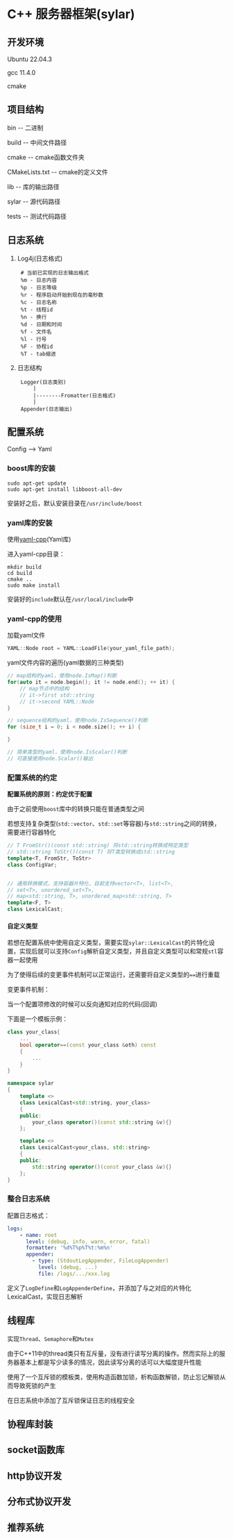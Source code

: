 # C++ 服务器框架(sylar)

## 开发环境
Ubuntu 22.04.3

gcc 11.4.0

cmake

## 项目结构
bin -- 二进制

build -- 中间文件路径

cmake -- cmake函数文件夹

CMakeLists.txt -- cmake的定义文件

lib -- 库的输出路径

sylar -- 源代码路径

tests -- 测试代码路径

## 日志系统
1. Log4j(日志格式)

        # 当前已实现的日志输出格式
        %m - 日志内容
        %p - 日志等级
        %r - 程序启动开始到现在的毫秒数
        %c - 日志名称
        %t - 线程id
        %n - 换行
        %d - 日期和时间
        %f - 文件名
        %l - 行号
        %F - 协程id
        %T - tab缩进

2. 日志结构

        Logger(日志类别)
            |
            |--------Fromatter(日志格式)
            |
        Appender(日志输出)

## 配置系统

Config --> Yaml

### boost库的安装

```shell
sudo apt-get update
sudo apt-get install libboost-all-dev
```

安装好之后，默认安装目录在`/usr/include/boost`

### yaml库的安装

使用[yaml-cpp](https://github.com/jbeder/yaml-cpp/releases)(Yaml库)

进入yaml-cpp目录：

```shell
mkdir build
cd build
cmake ..
sudo make install
```

安装好的`include`默认在`/usr/local/include`中

### yaml-cpp的使用

加载yaml文件

```cpp
YAML::Node root = YAML::LoadFile(your_yaml_file_path);
```

yaml文件内容的遍历(yaml数据的三种类型)

```cpp
// map结构的yaml，使用node.IsMap()判断
for(auto it = node.begin(); it != node.end(); ++ it) {
    // map节点中的结构
    // it->first std::string
    // it->second YAML::Node
}

// sequence结构的yaml，使用node.IsSequence()判断
for (size_t i = 0; i < node.size(); ++ i) {

}

// 简单类型的yaml，使用node.IsScalar()判断
// 可直接使用node.Scalar()输出
```

### 配置系统的约定

**配置系统的原则：约定优于配置**

由于之前使用`boost`库中的转换只能在普通类型之间

若想支持复杂类型(`std::vector`、`std::set`等容器)与`std::string`之间的转换，需要进行容器特化

```cpp
// T FromStr()(const std::string) 将std::string转换成特定类型
// std::string ToStr()(const T) 将T类型转换成std::string
template<T, FromStr, ToStr>
class ConfigVar;


// 通用转换模式，支持容器片特化，目前支持vector<T>, list<T>,
// set<T>, unordered_set<T>,
// map<std::string, T>, unordered_map<std::string, T>
template<F, T>
class LexicalCast;
```

#### 自定义类型

若想在配置系统中使用自定义类型，需要实现`sylar::LexicalCast`的片特化设置，实现后就可以支持`Config`解析自定义类型，并且自定义类型可以和常规`stl`容器一起使用

为了使得后续的变更事件机制可以正常运行，还需要将自定义类型的`==`进行重载

变更事件机制：

当一个配置项修改的时候可以反向通知对应的代码(回调)

下面是一个模板示例：

```cpp
class your_class{
    ...
    bool operator==(const your_class &oth) const
    {
        ...
    }
}

namespace sylar
{
    template <>
    class LexicalCast<std::string, your_class>
    {
    public:
        your_class operator()(const std::string &v){}
    };

    template <>
    class LexicalCast<your_class, std::string>
    {
    public:
        std::string operator()(const your_class &v){}
    };
}
```

### 整合日志系统

配置日志格式：

```yaml
logs:
    - name: root
      level: (debug, info, warn, error, fatal)
      formatter: '%d%T%p%T%t:%m%n'
      appender:
        - type: (StdoutLogAppender, FileLogAppender)
          level: (debug, ...)
          file: /logs/.../xxx.log
```

定义了`LogDefine`和`LogAppenderDefine`，并添加了与之对应的片特化LexicalCast，实现日志解析

## 线程库

实现`Thread`、`Semaphore`和`Mutex`

由于C++11中的thread类只有互斥量，没有进行读写分离的操作。然而实际上的服务器基本上都是写少读多的情况，因此读写分离的话可以大幅度提升性能

使用了一个互斥锁的模板类，使用构造函数加锁，析构函数解锁，防止忘记解锁从而导致死锁的产生

在日志系统中添加了互斥锁保证日志的线程安全

## 协程库封装

## socket函数库

## http协议开发

## 分布式协议开发

## 推荐系统
